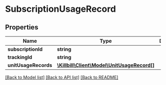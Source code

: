 # SubscriptionUsageRecord

## Properties
Name | Type | Description | Notes
------------ | ------------- | ------------- | -------------
**subscriptionId** | **string** |  | 
**trackingId** | **string** |  | [optional] 
**unitUsageRecords** | [**\Killbill\Client\Model\UnitUsageRecord[]**](UnitUsageRecord.md) |  | 

[[Back to Model list]](../README.md#documentation-for-models) [[Back to API list]](../README.md#documentation-for-api-endpoints) [[Back to README]](../README.md)

